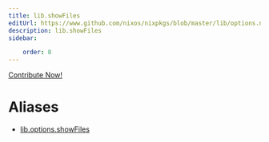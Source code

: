 ```yaml
---
title: lib.showFiles
editUrl: https://www.github.com/nixos/nixpkgs/blob/master/lib/options.nix#L440C15
description: lib.showFiles
sidebar:

    order: 8
---
```


<a href="https://www.github.com/nixos/nixpkgs/blob/master/lib/options.nix#L440C15">Contribute Now!</a>


# Aliases

- [lib.options.showFiles](./reference/lib/options/lib-options-showFiles)


